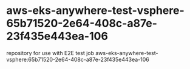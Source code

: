 # aws-eks-anywhere-test-vsphere-65b71520-2e64-408c-a87e-23f435e443ea-106
repository for use with E2E test job aws-eks-anywhere-test-vsphere:65b71520-2e64-408c-a87e-23f435e443ea-106
